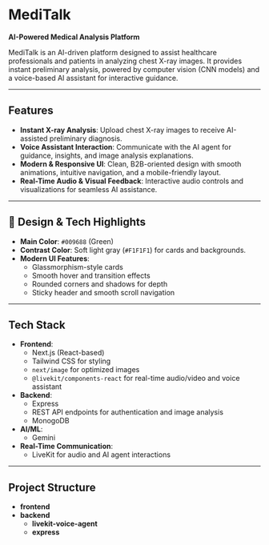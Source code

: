 ﻿# MediTalk

**AI-Powered Medical Analysis Platform**

MediTalk is an AI-driven platform designed to assist healthcare professionals and patients in analyzing chest X-ray images. It provides instant preliminary analysis, powered by computer vision (CNN models) and a voice-based AI assistant for interactive guidance.

---

## Features

- **Instant X-ray Analysis**: Upload chest X-ray images to receive AI-assisted preliminary diagnosis.
- **Voice Assistant Interaction**: Communicate with the AI agent for guidance, insights, and image analysis explanations.
- **Modern & Responsive UI**: Clean, B2B-oriented design with smooth animations, intuitive navigation, and a mobile-friendly layout.
- **Real-Time Audio & Visual Feedback**: Interactive audio controls and visualizations for seamless AI assistance.

---

## 🎨 Design & Tech Highlights

- **Main Color**: `#009688` (Green)
- **Contrast Color**: Soft light gray (`#F1F1F1`) for cards and backgrounds.
- **Modern UI Features**:
  - Glassmorphism-style cards
  - Smooth hover and transition effects
  - Rounded corners and shadows for depth
  - Sticky header and smooth scroll navigation

---

## Tech Stack

- **Frontend**:
  - Next.js (React-based)
  - Tailwind CSS for styling
  - `next/image` for optimized images
  - `@livekit/components-react` for real-time audio/video and voice assistant
- **Backend**:
  - Express
  - REST API endpoints for authentication and image analysis
  - MonogoDB
- **AI/ML**:
  - Gemini
- **Real-Time Communication**:
  - LiveKit for audio and AI agent interactions

---

## Project Structure
- **frontend**
- **backend**
    - **livekit-voice-agent**
    - **express**
    


